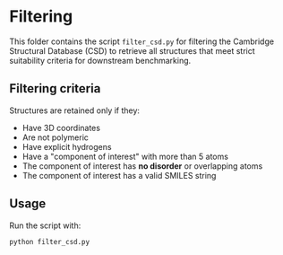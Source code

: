 # Filtering

This folder contains the script `filter_csd.py` for filtering the Cambridge Structural Database (CSD) to retrieve all structures that meet strict suitability criteria for downstream benchmarking.

## Filtering criteria

Structures are retained only if they:

- Have 3D coordinates
- Are not polymeric
- Have explicit hydrogens
- Have a "component of interest" with more than 5 atoms
- The component of interest has **no disorder** or overlapping atoms
- The component of interest has a valid SMILES string

## Usage

Run the script with:

```bash
python filter_csd.py